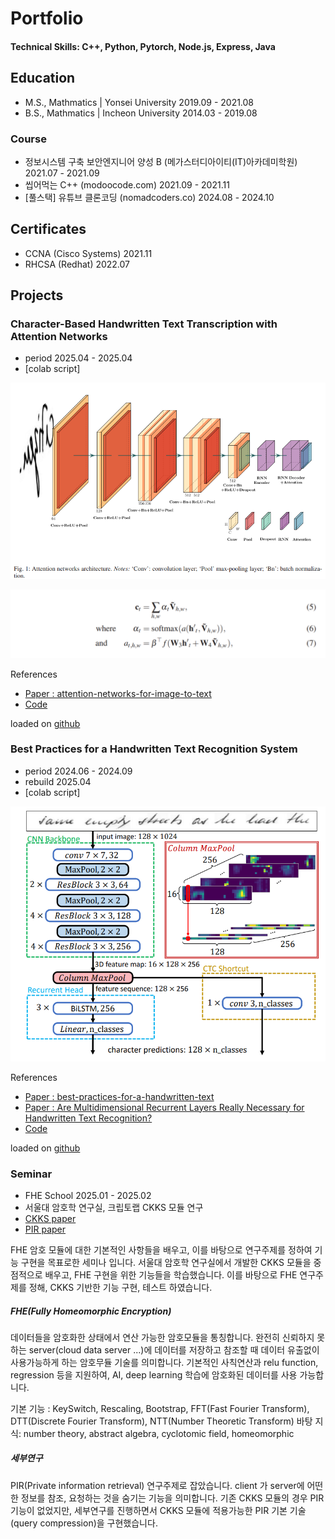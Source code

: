 # Portfolio

#### Technical Skills: C++, Python, Pytorch, Node.js, Express, Java 

## Education
- M.S., Mathmatics | Yonsei University 2019.09 - 2021.08	 			        		
- B.S., Mathmatics | Incheon University 2014.03 - 2019.08

### Course 
- 정보시스템 구축 보안엔지니어 양성 B (메가스터디아이티(IT)아카데미학원) 2021.07 - 2021.09 
- 씹어먹는 C++ (modoocode.com) 2021.09 - 2021.11
- [풀스택] 유튜브 클론코딩 (nomadcoders.co) 2024.08 - 2024.10 

## Certificates
- CCNA (Cisco Systems) 2021.11
- RHCSA (Redhat) 2022.07

## Projects 

### Character-Based Handwritten Text Transcription with Attention Networks
- period 2025.04 - 2025.04
- [colab script]

![poster](./src/atten_graph.png)

![poster](./src/attenion_endcoder_decoder.png)

References
- [Paper : attention-networks-for-image-to-text](https://paperswithcode.com/paper/attention-networks-for-image-to-text)
- [Code](https://github.com/jvpoulos/Attention-OCR)

loaded on [github](https://github.com/cirbee/SIMPLE) 

### Best Practices for a Handwritten Text Recognition System
- period 2024.06 - 2024.09
- rebuild 2025.04
- [colab script]

![poster](./src/CTCloss_graph.png)

References
- [Paper : best-practices-for-a-handwritten-text](https://paperswithcode.com/paper/best-practices-for-a-handwritten-text)
- [Paper : Are Multidimensional Recurrent Layers Really Necessary for Handwritten Text Recognition?](https://ieeexplore.ieee.org/document/8269951)
- [Code](https://github.com/georgeretsi/HTR-best-practices/)

loaded on [github](https://github.com/cirbee/SIMPLE)


### Seminar
- FHE School 2025.01 - 2025.02
- 서울대 암호학 연구실, 크립토랩 CKKS 모듈 연구 
- [CKKS paper](https://eprint.iacr.org/2016/421.pdf)
- [PIR paper](https://eprint.iacr.org/2017/1142)

FHE 암호 모듈에 대한 기본적인 사항들을 배우고, 이를 바탕으로 연구주제를 정하여 기능 구현을 목표로한 세미나 입니다. 서울대 암호학 연구실에서 개발한 CKKS 모듈을 중점적으로 배우고, FHE 구현을 위한 기능들을 학습했습니다. 이를 바탕으로 FHE 연구주제를 정해, CKKS 기반한 기능 구현, 테스트 하였습니다. 

##### FHE(Fully Homeomorphic Encryption) 
데이터들을 암호화한 상태에서 연산 가능한 암호모듈을 통칭합니다. 완전히 신뢰하지 못하는 server(cloud data server ...)에 데이터를 저장하고 참조할 때 데이터 유출없이 사용가능하게 하는 암호무듈 기술를 의미합니다. 기본적인 사칙연산과 relu function, regression 등을 지원하여, AI, deep learning 학습에 암호화된 데이터를 사용 가능합니다.  

기본 기능 : KeySwitch, Rescaling, Bootstrap, FFT(Fast Fourier Transform), DTT(Discrete Fourier Transform), NTT(Number Theoretic Transform)
바탕 지식: number theory, abstract algebra, cyclotomic field, homeomorphic

##### 세부연구
PIR(Private information retrieval) 연구주제로 잡았습니다. client 가 server에 어떤한 정보를 참조, 요청하는 것을 숨기는 기능을 의미합니다. 기존 CKKS 모듈의 경우 PIR 기능이 없었지만, 세부연구를 진행하면서 CKKS 모듈에 적용가능한 PIR 기본 기술(query compression)을 구현했습니다. 

